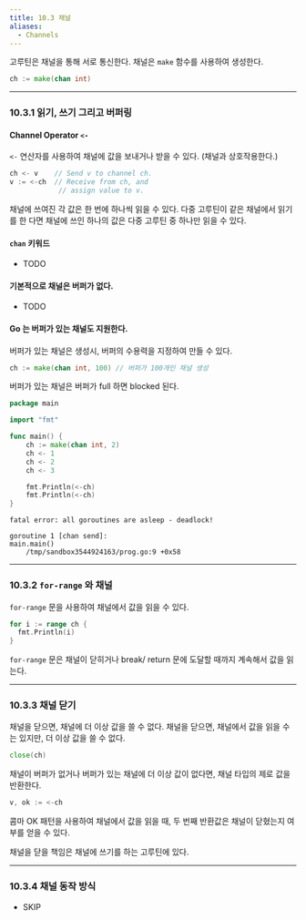 ```yaml
---
title: 10.3 채널
aliases:
  - Channels
---
```


고루틴은 채널을 통해 서로 통신한다. 채널은 `make` 함수를 사용하여 생성한다.

```go
ch := make(chan int)
```

---

### 10.3.1 읽기, 쓰기 그리고 버퍼링

#### Channel Operator `<-`

`<-` 연산자를 사용하여 채널에 값을 보내거나 받을 수 있다. (채널과 상호작용한다.)

```go 
ch <- v    // Send v to channel ch.
v := <-ch  // Receive from ch, and
            // assign value to v.
```

채널에 쓰여진 각 값은 한 번에 하나씩 읽을 수 있다. 다중 고루틴이 같은 채널에서 읽기를 한 다면 채널에 쓰인 하나의 값은 다중 고루틴 중 하나만 읽을 수 있다.

#### `chan` 키워드

- TODO

#### 기본적으로 채널은 **버퍼가 없다**.

- TODO

#### Go 는 버퍼가 있는 채널도 지원한다.

버퍼가 있는 채널은 생성시, 버퍼의 수용력을 지정하여 만들 수 있다.

```go
ch := make(chan int, 100) // 버퍼가 100개인 채널 생성
```

버퍼가 있는 채널은 버퍼가 full 하면 blocked 된다.

```go
package main

import "fmt"

func main() {
	ch := make(chan int, 2)
	ch <- 1
	ch <- 2
	ch <- 3

	fmt.Println(<-ch)
	fmt.Println(<-ch)
}
```

```
fatal error: all goroutines are asleep - deadlock!

goroutine 1 [chan send]:
main.main()
	/tmp/sandbox3544924163/prog.go:9 +0x58
```


---

### 10.3.2 `for-range` 와 채널

`for-range` 문을 사용하여 채널에서 값을 읽을 수 있다.

```go
for i := range ch {
  fmt.Println(i)
}
```

`for-range` 문은 채널이 닫히거나 break/ return 문에 도달할 때까지 계속해서 값을 읽는다.

---

### 10.3.3 채널 닫기

채널을 닫으면, 채널에 더 이상 값을 쓸 수 없다. 채널을 닫으면, 채널에서 값을 읽을 수는 있지만, 더 이상 값을 쓸 수 없다.

```go
close(ch)
```

채널이 버퍼가 없거나 버퍼가 있는 채널에 더 이상 값이 없다면, 채널 타입의 제로 값을 반환한다.

```go
v, ok := <-ch
```

콤마 OK 패턴을 사용하여 채널에서 값을 읽을 때, 두 번째 반환값은 채널이 닫혔는지 여부를 얻을 수 있다.

채널을 닫을 책임은 채널에 쓰기를 하는 고루틴에 있다.

---

### 10.3.4 채널 동작 방식

- SKIP
